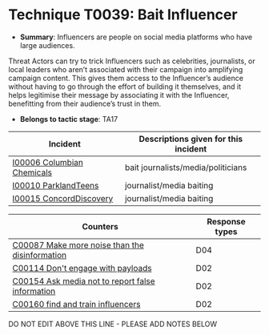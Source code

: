 # Technique T0039: Bait Influencer

* **Summary**: Influencers are people on social media platforms who have large audiences. 

Threat Actors can try to trick Influencers such as celebrities, journalists, or local leaders who aren’t associated with their campaign into amplifying campaign content. This gives them access to the Influencer’s audience without having to go through the effort of building it themselves, and it helps legitimise their message by associating it with the Influencer, benefitting from their audience’s trust in them.

* **Belongs to tactic stage**: TA17


| Incident | Descriptions given for this incident |
| -------- | -------------------- |
| [I00006 Columbian Chemicals](../../generated_pages/incidents/I00006.md) | bait journalists/media/politicians |
| [I00010 ParklandTeens](../../generated_pages/incidents/I00010.md) | journalist/media baiting |
| [I00015 ConcordDiscovery](../../generated_pages/incidents/I00015.md) | journalist/media baiting |



| Counters | Response types |
| -------- | -------------- |
| [C00087 Make more noise than the disinformation](../../generated_pages/counters/C00087.md) | D04 |
| [C00114 Don't engage with payloads](../../generated_pages/counters/C00114.md) | D02 |
| [C00154 Ask media not to report false information](../../generated_pages/counters/C00154.md) | D02 |
| [C00160 find and train influencers](../../generated_pages/counters/C00160.md) | D02 |


DO NOT EDIT ABOVE THIS LINE - PLEASE ADD NOTES BELOW